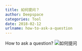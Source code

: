 ```yaml
---
title: 如何提问？
author: Deepspace
categories: Tool
date: 2018-02-12
urlname: how-to-ask-a-question
---
```


<!-- ## 如何提问？ -->

How to ask a question?
![如何提问](../ImageHosting/Tools/howtoask.png)
<!-- more -->



